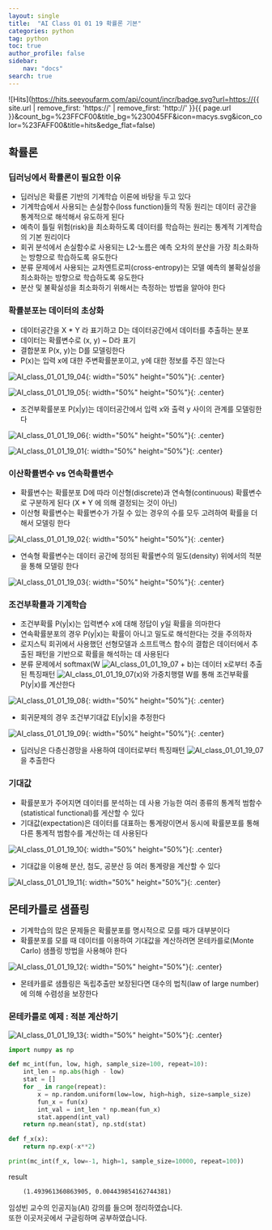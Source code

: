 ```yaml
---
layout: single
title:  "AI Class 01 01 19 확률론 기본"
categories: python
tag: python
toc: true
author_profile: false
sidebar:
    nav: "docs"
search: true
---
```


![Hits](https://hits.seeyoufarm.com/api/count/incr/badge.svg?url=https://{{ site.url | remove_first: 'https://' | remove_first: 'http://' }}{{ page.url }}&count_bg=%23FFCF00&title_bg=%230045FF&icon=macys.svg&icon_color=%23FAFF00&title=hits&edge_flat=false)

## 확률론  

### 딥러닝에서 확률론이 필요한 이유  
- 딥러닝은 확률론 기반의 기계학습 이론에 바탕을 두고 있다  
- 기계학습에서 사용되는 손실함수(loss function)들의 작동 원리는 데이터 공간을 통계적으로 해석해서 유도하게 된다  
- 예측이 틀릴 위험(risk)을 최소화하도록 데이터를 학습하는 원리는 통계적 기계학습의 기본 원리이다  
- 회귀 분석에서 손실함수로 사용되는 L2-노름은 예측 오차의 분산을 가장 최소화하는 방향으로 학습하도록 유도한다  
- 분류 문제에서 사용되는 교차엔트로피(cross-entropy)는 모델 예측의 불확실성을 최소화하는 방향으로 학습하도록 유도한다  
- 분산 및 불확실성을 최소화하기 위해서는 측정하는 방법을 알아야 한다  

### 확률분포는 데이터의 초상화  
- 데이터공간을 X * Y 라 표기하고 D는 데이터공간에서 데이터를 추출하는 분포  
- 데이터는 확률변수로 (x, y) ~ D라 표기  
- 결합분포 P(x, y)는 D를 모델링한다  
- P(x)는 입력 x에 대한 주변확률분포이고, y에 대한 정보를 주진 않는다  

![AI_class_01_01_19_04](/images/2022-02-03-AI_class_01_01_19/AI_class_01_01_19_04.png){: width="50%" height="50%"}{: .center}  

![AI_class_01_01_19_05](/images/2022-02-03-AI_class_01_01_19/AI_class_01_01_19_05.png){: width="50%" height="50%"}{: .center}  

- 조건부확률분포 P(x&#124;y)는 데이터공간에서 입력 x와 출력 y 사이의 관계를 모델링한다  

![AI_class_01_01_19_06](/images/2022-02-03-AI_class_01_01_19/AI_class_01_01_19_06.png){: width="50%" height="50%"}{: .center}  

![AI_class_01_01_19_01](/images/2022-02-03-AI_class_01_01_19/AI_class_01_01_19_01.png){: width="50%" height="50%"}{: .center}  

### 이산확률변수 vs 연속확률변수  
- 확률변수는 확률분포 D에 따라 이산형(discrete)과 연속형(continuous) 확률변수로 구분하게 된다 (X * Y 에 의해 결정되는 것이 아닌)  
- 이산형 확률변수는 확률변수가 가질 수 있는 경우의 수를 모두 고려하여 확률을 더해서 모델링 한다  

![AI_class_01_01_19_02](/images/2022-02-03-AI_class_01_01_19/AI_class_01_01_19_02.png){: width="50%" height="50%"}{: .center}  

- 연속형 확률변수는 데이터 공간에 정의된 확률변수의 밀도(density) 위에서의 적분을 통해 모델링 한다  

![AI_class_01_01_19_03](/images/2022-02-03-AI_class_01_01_19/AI_class_01_01_19_03.png){: width="50%" height="50%"}{: .center}  

### 조건부확률과 기계학습  
- 조건부확률 P(y&#124;x)는 입력변수 x에 대해 정답이 y일 확률을 의마한다  
- 연속확률분포의 경우 P(y&#124;x)는 확률이 아니고 밀도로 해석한다는 것을 주의하자  
- 로지스틱 회귀에서 사용했던 선형모델과 소프트맥스 함수의 결합은 데이터에서 추출된 패턴을 기반으로 확률을 해석하는 데 사용된다  
- 분류 문제에서 softmax(W ![AI_class_01_01_19_07](/images/2022-02-03-AI_class_01_01_19/AI_class_01_01_19_07.png)   + b)는 데이터 x로부터 추출된 특징패턴 ![AI_class_01_01_19_07](/images/2022-02-03-AI_class_01_01_19/AI_class_01_01_19_07.png)(x)와 가중치행렬 W를 통해 조건부확률 P(y&#124;x)를 계산한다  

![AI_class_01_01_19_08](/images/2022-02-03-AI_class_01_01_19/AI_class_01_01_19_08.png){: width="50%" height="50%"}{: .center}  

- 회귀문제의 경우 조건부기대값 E[y&#124;x]을 추정한다  

![AI_class_01_01_19_09](/images/2022-02-03-AI_class_01_01_19/AI_class_01_01_19_09.png){: width="50%" height="50%"}{: .center}  

- 딥러닝은 다층신경망을 사용하여 데이터로부터 특징패턴 ![AI_class_01_01_19_07](/images/2022-02-03-AI_class_01_01_19/AI_class_01_01_19_07.png)을 추출한다  

### 기대값  
- 확률분포가 주어지면 데이터를 분석하는 데 사용 가능한 여러 종류의 통계적 범함수(statistical functional)를 게산할 수 있다  
- 기대값(expectation)은 데이터를 대표하는 통계량이면서 동시에 확률분포를 통해 다른 통계적 범함수를 계산하는 데 사용된다  

![AI_class_01_01_19_10](/images/2022-02-03-AI_class_01_01_19/AI_class_01_01_19_10.png){: width="50%" height="50%"}{: .center}  

- 기대값을 이용해 분산, 첨도, 공분산 등 여러 통계량을 계산할 수 있다  

![AI_class_01_01_19_11](/images/2022-02-03-AI_class_01_01_19/AI_class_01_01_19_11.png){: width="50%" height="50%"}{: .center}  

## 몬테카를로 샘플링  
- 기계학습의 많은 문제들은 확률분포를 명시적으로 모를 때가 대부분이다  
- 확률분포를 모를 때 데이터를 이용하여 기대값을 계산하려면 몬테카를로(Monte Carlo) 샘플링 방법을 사용해야 한다  

![AI_class_01_01_19_12](/images/2022-02-03-AI_class_01_01_19/AI_class_01_01_19_12.png){: width="50%" height="50%"}{: .center}  

- 몬테카를로 샘플링은 독립추출만 보장된다면 대수의 법칙(law of large number)에 의해 수렴성을 보장한다  


### 몬테카를로 예제 : 적분 계산하기  

![AI_class_01_01_19_13](/images/2022-02-03-AI_class_01_01_19/AI_class_01_01_19_13.png){: width="50%" height="50%"}{: .center}  


```python
import numpy as np

def mc_int(fun, low, high, sample_size=100, repeat=10):
    int_len = np.abs(high - low)
    stat = []
    for _ in range(repeat):
        x = np.random.uniform(low=low, high=high, size=sample_size)
        fun_x = fun(x)
        int_val = int_len * np.mean(fun_x)
        stat.append(int_val)
    return np.mean(stat), np.std(stat)

def f_x(x):
    return np.exp(-x**2)

print(mc_int(f_x, low=-1, high=1, sample_size=10000, repeat=100))
```  
>  
result  
```
    (1.493961360863905, 0.004439854162744381)
```  

임성빈 교수의 인공지능(AI) 강의를 들으며 정리하였습니다.  
또한 이곳저곳에서 구글링하며 공부하였습니다.  